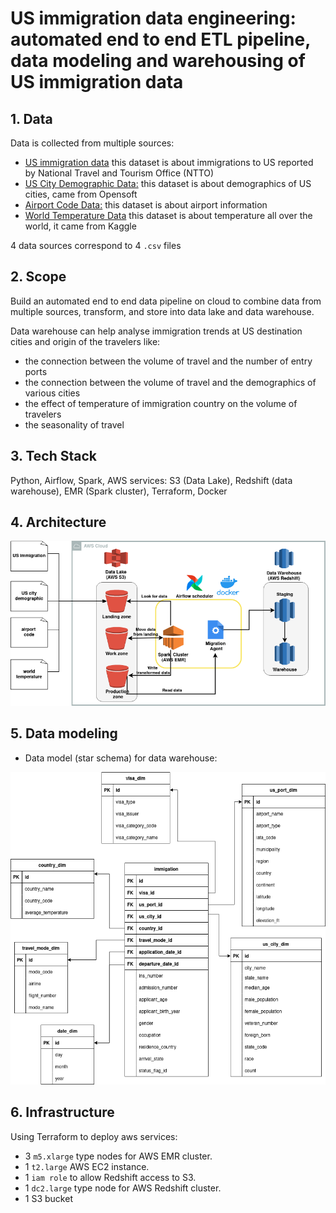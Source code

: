 # US immigration data engineering: automated end to end ETL pipeline, data modeling and warehousing of US immigration data 


## 1. Data
Data is collected from multiple sources:

- [US immigration data](https://www.trade.gov/national-travel-and-tourism-office) this dataset is about immigrations to US reported by National Travel and Tourism Office (NTTO) 
- [US City Demographic Data:](https://public.opendatasoft.com/explore/dataset/us-cities-demographics/export/) this dataset is about  demographics of US cities, came from Opensoft
- [Airport Code Data:](https://datahub.io/core/airport-codes#data) this dataset is about airport information
- [World Temperature Data](https://www.kaggle.com/datasets/berkeleyearth/climate-change-earth-surface-temperature-data) this dataset is about temperature all over the world, it came from Kaggle

4 data sources correspond to 4 `.csv` files

## 2. Scope
Build an automated end to end data pipeline on cloud to combine  data from multiple sources, transform, and store into data lake and data warehouse. 

Data warehouse can help analyse immigration trends at US destination cities and origin of the travelers like:
- the connection between the volume of travel and the number of entry ports 
- the connection between the volume of travel and the demographics of various cities
- the effect of temperature of immigration country on the volume of travelers
- the seasonality of travel

## 3. Tech Stack
 Python, Airflow, Spark, AWS services: S3 (Data Lake), Redshift (data warehouse), EMR (Spark cluster), Terraform, Docker

## 4. Architecture 
<img src = assets/architecture.png alt = "Airflow conceptual view" width="600">

## 5. Data modeling
- Data model (star schema) for data warehouse:
<img src=assets/datawarehouse_design.png alt="Star schema" width="600" height="500">

<!-- <br> <br>
- Airflow workflow:
<img src=assets/airflow_workflow.png alt="Star schema" width="600"> -->
 
<!-- ## 5. Result visualization
- Revenue by month:
<img src=assets/revenue_by_month.png alt="Revenue by month" width="600">

<br> <br>
- Brand popularity:
<img src=assets/brand_popularity.png alt="Brand popularity" width="600"> -->
  
## 6. Infrastructure
Using Terraform to deploy aws services:

- 3 `m5.xlarge` type nodes for AWS EMR cluster.
- 1 `t2.large` AWS EC2 instance.
- 1 `iam role` to allow Redshift access to S3.
- 1 `dc2.large` type node for AWS Redshift cluster.
- 1 S3 bucket 





  

